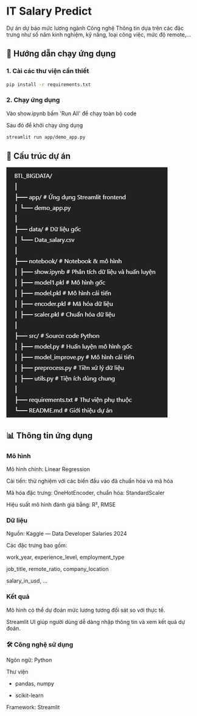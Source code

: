 
# IT Salary Predict
Dự án dự báo mức lương ngành Công nghệ Thông tin dựa trên các đặc trưng như số năm kinh nghiệm, kỹ năng, loại công việc, mức độ remote,...

## 🚀 Hướng dẫn chạy ứng dụng

### 1. Cài các thư viện cần thiết

```bash
pip install -r requirements.txt
```
### 2. Chạy ứng dụng
Vào show.ipynb bấm 'Run All' để chạy toàn bộ code 

Sau đó để khởi chạy ứng dụng
```bash
streamlit run app/demo_app.py
```
## 📁 Cấu trúc dự án
<img src="image/structure.png"/>

## 📊 Thông tin ứng dụng
### Mô hình
Mô hình chính: Linear Regression

Cải tiến: thử nghiệm với các biến đầu vào đã chuẩn hóa và mã hóa

Mã hóa đặc trưng: OneHotEncoder, chuẩn hóa: StandardScaler

Hiệu suất mô hình đánh giá bằng: R², RMSE

### Dữ liệu
Nguồn: Kaggle — Data Developer Salaries 2024

Các đặc trưng bao gồm:

work_year, experience_level, employment_type

job_title, remote_ratio, company_location

salary_in_usd, ...

### Kết quả
Mô hình có thể dự đoán mức lương tương đối sát so với thực tế.

Streamlit UI giúp người dùng dễ dàng nhập thông tin và xem kết quả dự đoán.

### 🛠 Công nghệ sử dụng
Ngôn ngữ: Python

Thư viện
- pandas, numpy

- scikit-learn

Framework: Streamlit